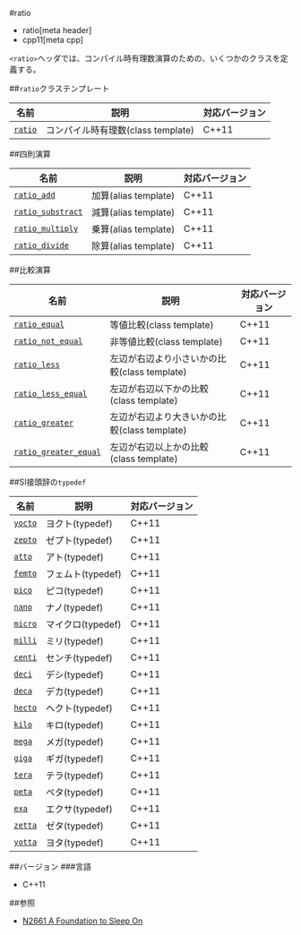 #ratio
* ratio[meta header]
* cpp11[meta cpp]

`<ratio>`ヘッダでは、コンパイル時有理数演算のための、いくつかのクラスを定義する。


##`ratio`クラステンプレート

| 名前                        | 説明                               | 対応バージョン |
|-----------------------------|------------------------------------|-------|
| [`ratio`](./ratio/ratio.md) | コンパイル時有理数(class template) | C++11 |


##四則演算

| 名前                                           | 説明                 | 対応バージョン |
|------------------------------------------------|----------------------|-------|
| [`ratio_add`](./ratio/ratio_add.md)            | 加算(alias template) | C++11 |
| [`ratio_substract`](./ratio/ratio_subtract.md) | 減算(alias template) | C++11 |
| [`ratio_multiply`](./ratio/ratio_multiply.md)  | 乗算(alias template) | C++11 |
| [`ratio_divide`](./ratio/ratio_divide.md)      | 除算(alias template) | C++11 |


##比較演算

| 名前                                                    | 説明                                         | 対応バージョン |
|---------------------------------------------------------|----------------------------------------------|-------|
| [`ratio_equal`](./ratio/ratio_equal.md)                 | 等値比較(class template)                     | C++11 |
| [`ratio_not_equal`](./ratio/ratio_not_equal.md)         | 非等値比較(class template)                   | C++11 |
| [`ratio_less`](./ratio/ratio_less.md)                   | 左辺が右辺より小さいかの比較(class template) | C++11 |
| [`ratio_less_equal`](./ratio/ratio_less_equal.md)       | 左辺が右辺以下かの比較(class template)       | C++11 |
| [`ratio_greater`](./ratio/ratio_greater.md)             | 左辺が右辺より大きいかの比較(class template) | C++11 |
| [`ratio_greater_equal`](./ratio/ratio_greater_equal.md) | 左辺が右辺以上かの比較(class template)       | C++11 |


##SI接頭辞の`typedef`

| 名前                            | 説明              | 対応バージョン |
|---------------------------------|-------------------|----------------|
| [`yocto`](./ratio/si_prefix.md) | ヨクト(typedef)   | C++11          |
| [`zepto`](./ratio/si_prefix.md) | ゼプト(typedef)   | C++11          |
| [`atto`](./ratio/si_prefix.md)  | アト(typedef)     | C++11          |
| [`femto`](./ratio/si_prefix.md) | フェムト(typedef) | C++11          |
| [`pico`](./ratio/si_prefix.md)  | ピコ(typedef)     | C++11          |
| [`nano`](./ratio/si_prefix.md)  | ナノ(typedef)     | C++11          |
| [`micro`](./ratio/si_prefix.md) | マイクロ(typedef) | C++11          |
| [`milli`](./ratio/si_prefix.md) | ミリ(typedef)     | C++11          |
| [`centi`](./ratio/si_prefix.md) | センチ(typedef)   | C++11          |
| [`deci`](./ratio/si_prefix.md)  | デシ(typedef)     | C++11          |
| [`deca`](./ratio/si_prefix.md)  | デカ(typedef)     | C++11          |
| [`hecto`](./ratio/si_prefix.md) | ヘクト(typedef)   | C++11          |
| [`kilo`](./ratio/si_prefix.md)  | キロ(typedef)     | C++11          |
| [`mega`](./ratio/si_prefix.md)  | メガ(typedef)     | C++11          |
| [`giga`](./ratio/si_prefix.md)  | ギガ(typedef)     | C++11          |
| [`tera`](./ratio/si_prefix.md)  | テラ(typedef)     | C++11          |
| [`peta`](./ratio/si_prefix.md)  | ペタ(typedef)     | C++11          |
| [`exa`](./ratio/si_prefix.md)   | エクサ(typedef)   | C++11          |
| [`zetta`](./ratio/si_prefix.md) | ゼタ(typedef)     | C++11          |
| [`yotta`](./ratio/si_prefix.md) | ヨタ(typedef)     | C++11          |


##バージョン
###言語
- C++11


##参照
- [N2661 A Foundation to Sleep On](http://www.open-std.org/jtc1/sc22/wg21/docs/papers/2008/n2661.htm)

